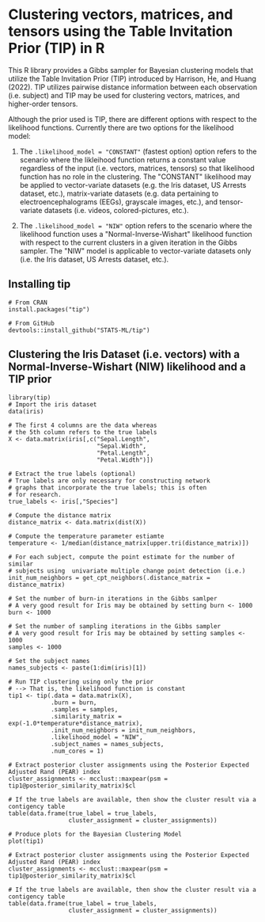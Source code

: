# Clustering vectors, matrices, and tensors using the Table Invitation Prior (TIP) in R 
This R library provides a Gibbs sampler for Bayesian clustering models that utilize the Table Invitation Prior (TIP) introduced by Harrison, He, and Huang (2022). TIP utilizes pairwise distance information between each observation (i.e. subject) and TIP may be used for clustering vectors, matrices, and higher-order tensors. 

Although the prior used is TIP, there are different options with respect to the likelihood functions. Currently there are two options for the likelihood model:

1. The ```.likelihood_model = "CONSTANT"``` (fastest option) option refers to the scenario where the likleihood function returns a constant value regardless of the input (i.e. vectors, matrices, tensors) so that likelihood function has no role in the clustering. The "CONSTANT" likelihood may be applied to vector-variate datasets (e.g. the Iris dataset, US Arrests dataset, etc.), matrix-variate datasets (e.g. data pertaining to electroencephalograms (EEGs), grayscale images, etc.), and tensor-variate datasets (i.e. videos, colored-pictures, etc.). 

2. The ```.likelihood_model = "NIW"``` option refers to the scenario where the likelihood function uses a "Normal-Inverse-Wishart" likelihood function with respect to the current clusters in a given iteration in the Gibbs sampler. The "NIW" model is applicable to vector-variate datasets only (i.e. the Iris dataset, US Arrests dataset, etc.). 

## Installing tip
``` 
# From CRAN
install.packages("tip") 
```

```
# From GitHub
devtools::install_github("STATS-ML/tip")
```


## Clustering the Iris Dataset (i.e. vectors) with a Normal-Inverse-Wishart (NIW) likelihood and a TIP prior
```
library(tip)
# Import the iris dataset
data(iris)

# The first 4 columns are the data whereas
# the 5th column refers to the true labels
X <- data.matrix(iris[,c("Sepal.Length",
                         "Sepal.Width",
                         "Petal.Length",
                         "Petal.Width")])

# Extract the true labels (optional)
# True labels are only necessary for constructing network 
# graphs that incorporate the true labels; this is often
# for research. 
true_labels <- iris[,"Species"]

# Compute the distance matrix
distance_matrix <- data.matrix(dist(X))

# Compute the temperature parameter estiamte
temperature <- 1/median(distance_matrix[upper.tri(distance_matrix)])

# For each subject, compute the point estimate for the number of similar 
# subjects using  univariate multiple change point detection (i.e.)
init_num_neighbors = get_cpt_neighbors(.distance_matrix = distance_matrix)

# Set the number of burn-in iterations in the Gibbs samlper
# A very good result for Iris may be obtained by setting burn <- 1000
burn <- 1000

# Set the number of sampling iterations in the Gibbs sampler
# A very good result for Iris may be obtained by setting samples <- 1000
samples <- 1000

# Set the subject names
names_subjects <- paste(1:dim(iris)[1])

# Run TIP clustering using only the prior
# --> That is, the likelihood function is constant
tip1 <- tip(.data = data.matrix(X),
            .burn = burn,
            .samples = samples,
            .similarity_matrix = exp(-1.0*temperature*distance_matrix),
            .init_num_neighbors = init_num_neighbors,
            .likelihood_model = "NIW",
            .subject_names = names_subjects,
            .num_cores = 1)

# Extract posterior cluster assignments using the Posterior Expected Adjusted Rand (PEAR) index
cluster_assignments <- mcclust::maxpear(psm = tip1@posterior_similarity_matrix)$cl

# If the true labels are available, then show the cluster result via a contigency table
table(data.frame(true_label = true_labels,
                 cluster_assignment = cluster_assignments))
                 
# Produce plots for the Bayesian Clustering Model
plot(tip1) 

# Extract posterior cluster assignments using the Posterior Expected Adjusted Rand (PEAR) index
cluster_assignments <- mcclust::maxpear(psm = tip1@posterior_similarity_matrix)$cl

# If the true labels are available, then show the cluster result via a contigency table
table(data.frame(true_label = true_labels,
                 cluster_assignment = cluster_assignments))
```
